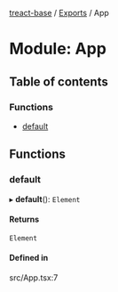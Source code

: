 [treact-base](../README.md) / [Exports](../modules.md) / App

# Module: App

## Table of contents

### Functions

- [default](App.md#default)

## Functions

### default

▸ **default**(): `Element`

#### Returns

`Element`

#### Defined in

src/App.tsx:7

